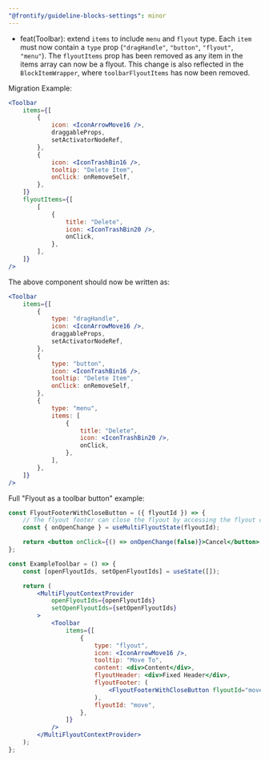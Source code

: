 ```yaml
---
"@frontify/guideline-blocks-settings": minor
---
```


-   feat(Toolbar): extend `items` to include `menu` and `flyout` type. Each `item` must now contain a `type` prop (`"dragHandle"`, `"button"`, `"flyout"`, `"menu"`). The `flyoutItems` prop has been removed as any item in the items array can now be a flyout. This change is also reflected in the `BlockItemWrapper`, where `toolbarFlyoutItems` has now been removed.

Migration Example:

```jsx
<Toolbar
    items={[
        {
            icon: <IconArrowMove16 />,
            draggableProps,
            setActivatorNodeRef,
        },
        {
            icon: <IconTrashBin16 />,
            tooltip: "Delete Item",
            onClick: onRemoveSelf,
        },
    ]}
    flyoutItems={[
        [
            {
                title: "Delete",
                icon: <IconTrashBin20 />,
                onClick,
            },
        ],
    ]}
/>
```

The above component should now be written as:

```jsx
<Toolbar
    items={[
        {
            type: "dragHandle",
            icon: <IconArrowMove16 />,
            draggableProps,
            setActivatorNodeRef,
        },
        {
            type: "button",
            icon: <IconTrashBin16 />,
            tooltip: "Delete Item",
            onClick: onRemoveSelf,
        },
        {
            type: "menu",
            items: [
                {
                    title: "Delete",
                    icon: <IconTrashBin20 />,
                    onClick,
                },
            ],
        },
    ]}
/>
```

Full "Flyout as a toolbar button" example:

```jsx
const FlyoutFooterWithCloseButton = ({ flyoutId }) => {
    // The flyout footer can close the flyout by accessing the flyout context
    const { onOpenChange } = useMultiFlyoutState(flyoutId);

    return <button onClick={() => onOpenChange(false)}>Cancel</button>;
};

const ExampleToolbar = () => {
    const [openFlyoutIds, setOpenFlyoutIds] = useState([]);

    return (
        <MultiFlyoutContextProvider
            openFlyoutIds={openFlyoutIds}
            setOpenFlyoutIds={setOpenFlyoutIds}
        >
            <Toolbar
                items={[
                    {
                        type: "flyout",
                        icon: <IconArrowMove16 />,
                        tooltip: "Move To",
                        content: <div>Content</div>,
                        flyoutHeader: <div>Fixed Header</div>,
                        flyoutFooter: (
                            <FlyoutFooterWithCloseButton flyoutId="move" />
                        ),
                        flyoutId: "move",
                    },
                ]}
            />
        </MultiFlyoutContextProvider>
    );
};
```
